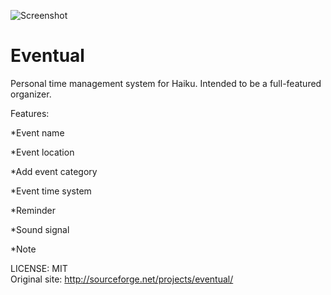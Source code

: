 
![Screenshot](Eventual/screen.PNG)

Eventual
=================
Personal time management system for Haiku. Intended to be a full-featured organizer.

Features:

*Event name

*Event location

*Add event category

*Event time system

*Reminder

*Sound signal

*Note

LICENSE: MIT  
Original site: http://sourceforge.net/projects/eventual/
